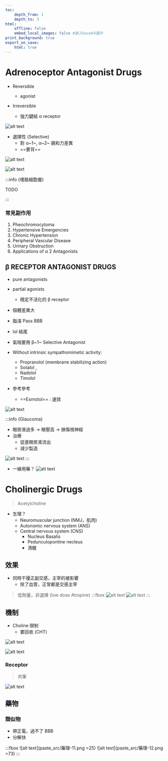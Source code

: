 ```yaml
---
toc:
    depth_from: 1
    depth_to: 3
html:
    offline: false
    embed_local_images: false #嵌入base64圖片
print_background: true
export_on_save:
    html: true
---
```


# Adrenoceptor Antagonist Drugs

- Reversible
  - agonist

- Irreversible 
  - 強力鍵結 &alpha; receptor

![alt text](paste_src/藥理.png)

- 選擇性 (Selective)
  - 對 &alpha;~1~, &alpha;~2~ 親和力差異
  - ==要背==

![alt text](paste_src/藥理-1.png)

![alt text](paste_src/藥理-2.png)

:::info {嗜鉻細胞瘤}

TODO

:::


### 常見副作用
1. Pheochromocytoma
2. Hypertensive Emergencies
3. Chronic Hypertension
4. Peripheral Vascular Disease
5. Urinary Obstruction
6. Applications of α 2 Antagonists


## &beta; RECEPTOR ANTAGONIST DRUGS

- pure antagonists
- partial agonists
  - 穩定不活化的 &beta; receptor

- 個體差異大
- 脂溶 Pass BBB
- lol 結尾
- 氣喘要用 &beta;~1~ Selective Antagonist
- Without intrinsic sympathomimetic activity:
  - Propranolol (membrane stabilizing action)
  - Sotalol , 
  - Nadolol 
  - Timolol
- 參考參考
  - ==Esmotol== : 速效

![alt text](paste_src/藥理-3.png)

:::info {Glaucoma}
- 眼房液過多 &rarr; 眼壓高 &rarr; 損傷視神經
- 治療
  - 促進眼房液流出
  - 減少製造

![alt text](paste_src/藥理-4.png)
:::

- 一線用藥？
![alt text](paste_src/藥理-5.png)


# Cholinergic Drugs

> Acetylcholine

- 生理？
  - Neuromuscular junction (NMJ，肌肉)
  - Autonomic nervous system (ANS)
  - Central nervous system (CNS)
    - Nucleus Basalis
    - Pedunculopontine necleus
    - 清醒


## 效果

- 同時干擾正副交感，主宰的被影響
  - 除了血管，正常都是交感主宰

>低劑量，非選擇 (low dose Atropine)
:::fbox 
![alt text](paste_src/藥理-6.png)
![alt text](paste_src/藥理-7.png)
:::

## 機制

- Choline 限制
  - 要回收 (CHT)

![alt text](paste_src/藥理-8.png)

![alt text](paste_src/藥理-9.png)

### Receptor
> 共筆

![alt text](paste_src/藥理-10.png)


## 藥物 

### 類似物
- 帶正電，過不了 BBB 
- 分解快

:::fbox 
![alt text](paste_src/藥理-11.png =25)
![alt text](paste_src/藥理-12.png =73)
:::

